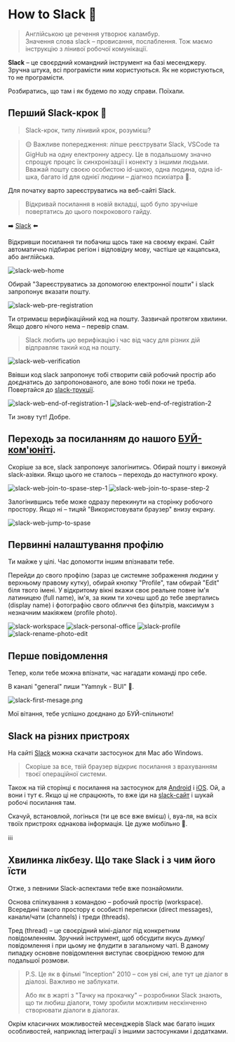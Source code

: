 # How to Slack 🤪

> Англійською це речення утворює каламбур. <br>
> Значення слова slack – провисання, послаблення. Тож маємо інструкцію з лінивої робочої комунікації.

<b>Slack</b> – це своєрдний командний інструмент на базі месенджеру. Зручна штука, всі програмісти ним користуються. Як не користуються, то не програмісти.

Розбиратись, що там і як будемо по ходу справи. Поїхали.

## Перший Slack-крок 🤪

> Slack-крок, типу лінивий крок, розумієш?

> 🟡
> Важливе попередження: ліпше реєструвати Slack, VSCode та GigHub на одну електронну адресу. Це в подальшому значно спрощує процес їх синхронізації і конекту з іншими людьми. Вважай пошту своєю особистою id-шкою, одна людина, одна id-шка, багато id для однієї людини – діагноз психіатра 🤪.

Для початку варто зареєструватись на веб-сайті Slack.

> Відкривай посилання в новій вкладці, щоб було зручніше повертатись до цього покрокового гайду.

➡️ [Slack](https://slack.com/) ⬅️

Відкривши посилання ти побачиш щось таке на своєму екрані. Сайт автоматично підбирає регіон і відповідну мову, частіше це кацапська, або англійська.

![slack-web-home](/img/slack-web-home.jpeg)

Обирай "Зареєструватись за допомогою електронної пошти" і slack запропонує вказати пошту.

![slack-web-pre-registration](/img/slack-web-pre-registration.png)

Ти отримаєш верифікаційний код на пошту. Зазвичай протягом хвилини. Якщо довго нічого нема – перевір спам.

> Slack любить цю верифікацію і час від часу для різних дій відправляє такий код на пошту.

![slack-web-verification](/img/slack-web-verification.jpeg)

Ввівши код slack запропонує тобі створити свій робочий простір або доєднатись до запропонованого, але воно тобі поки не треба. Повертайся до [slack-трукції](#переходь-за-посиланням-до-нашого-буй-комюніті).

![slack-web-end-of-registration-1](/img/slack-web-end-of-registration-1.png)
![slack-web-end-of-registration-2](/img/slack-web-end-of-registration-2.png)

Ти знову тут! Добре.

## Переходь за посиланням до нашого [БУЙ-ком'юніті](https://join.slack.com/t/buoy-studies/shared_invite/zt-1p8hsu1td-0ByZpF1usM0v2t_QyIyzLw).

Скоріше за все, slack запропонує залогінитись. Обирай пошту і виконуй slack-азівки.
Якщо цього не сталось – переходь до наступного кроку.

![slack-web-join-to-spase-step-1](/img/slack-web-join-to-spase-step-1.png)
![slack-web-join-to-spase-step-2](/img/slack-web-join-to-spase-step-2.png)

Залогінившись тебе може одразу перекинути на сторінку робочого простору. Якщо ні – тицяй "Використовувати браузер" внизу екрану.

![slack-web-jump-to-spase](/img/slack-web-jump-to-spase.jpeg)

## Первинні налаштування профілю

Ти майже у цілі. Час допомогти іншим впізнавати тебе.

Перейди до свого профілю (зараз це системне зображення людини у верхньому правому кутку), обирай кнопку "Profile", там обирай "Edit" біля твого імені. У відкритому вікні вкажи своє реальне повне ім'я латиницею (full name), ім'я, за яким ти хочеш щоб до тебе звертались (display name) і фотографію свого обличчя без фільтрів, максимум з незначним макіяжем (profile photo).

![slack-workspace](/img/slack-workspace.jpeg)
![slack-personal-office](/img/slack-personal-office.png)
![slack-profile](/img/slack-profile.jpeg)
![slack-rename-photo-edit](/img/slack-rename-photo-edit.jpeg)

## Перше повідомлення

Тепер, коли тебе можна впізнати, час нагадати команді про себе.

В каналі "general" пиши "Yamnyk - BUI" 🤪.

![slack-first-mesage.png](/img/slack-first-mesage.png)

Мої вітання, тебе успішно доєднано до БУЙ-спільноти!

## Slack на різних пристроях

На сайті [Slack](https://slack.com/downloads) можна скачати застосунок для Mac або Windows.

> Скоріше за все, твій браузер відкриє посилання з врахуванням твоєї операційної системи.

Також на тій сторінці є посилання на застосунок для [Android](https://play.google.com/store/apps/details?id=com.Slack) і [iOS](https://itunes.apple.com/app/slack-app/id618783545?ls=1&mt=8). Ой, а вони і тут є. Якщо ці не спрацюють, то вже іди на [slack-сайт](https://slack.com/downloads) і шукай робочі посилання там.

Скачуй, встановлюй, логінься (ти це все вже вмієш) і, вуа-ля, на всіх твоїх пристроях однакова інформація. Це дуже мобільно 🤪.

ℹ️ℹ️ℹ️

## <b>Хвилинка лікбезу.</b> Що таке Slack і з чим його їсти

Отже, з певними Slack-аспектами тебе вже познайомили.

Основа спілкування з командою – робочий простір (workspace). Всередині такого простору є особисті переписки (direct messages), канали/чати (channels) і треди (threads).

Тред (thread) – це своєрідний міні-діалог під конкретним повідомленням. Зручний інструмент, щоб обсудити якусь думку/повідомлення і при цьому не флудити в загальному чаті. В даному пипадку основне повідомлення виступає своєрідною темою для подальшої розмови.

> P.S. Це як в фільмі "Inception" 2010 – сон уві сні, але тут це діалог в діалозі. Важливо не заблукати.
>
> Або як в жарті з "Тачку на прокачку" – розробники Slack знають, що ти любиш діалоги, тому зробили можливим нескінченно створювати діалоги в діалогах.

Окрім класичних можливостей месенджерів Slack має багато інших особливостей, наприклад інтеграції з іншими застосунками і додатками.
